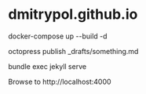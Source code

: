 # dmitrypol.github.io

docker-compose up --build -d

octopress publish _drafts/something.md

bundle exec jekyll serve

Browse to http://localhost:4000